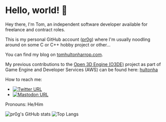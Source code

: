 # Hello, world! 👋

<!--
**pr0g/pr0g** is a ✨ _special_ ✨ repository because its `README.md` (this file) appears on your GitHub profile.

Here are some ideas to get you started:

- 🔭 I’m currently working on ...
- 🌱 I’m currently learning ...
- 👯 I’m looking to collaborate on ...
- 🤔 I’m looking for help with ...
- 💬 Ask me about ...
- 📫 How to reach me: ...
- 😄 Pronouns: ...
- ⚡ Fun fact: ...
-->

Hey there, I'm Tom, an independent software developer available for freelance and contract roles.

This is my personal GitHub account ([pr0g](https://github.com/pr0g)) where I'm usually noodling around on some C or C++ hobby project or other...

You can find my blog on [tomhultonharrop.com](https://tomhultonharrop.com/).

My previous contributions to the [Open 3D Engine (O3DE)](https://github.com/o3de/o3de#readme) project as part of Game Engine and Developer Services (AWS) can be found here: [hultonha](https://github.com/hultonha)

How to reach me:

- [![Twitter URL](https://img.shields.io/twitter/url/https/twitter.com/tom_h_h.svg?style=social&label=Follow%20%40tom_h_h)](https://twitter.com/tom_h_h)
- [![Mastodon URL](https://img.shields.io/mastodon/follow/109355635634248637?domain=https%3A%2F%2Fmastodon.gamedev.place&style=social)](https://mastodon.gamedev.place/@tom_h_h)

Pronouns: He/Him

![pr0g's GitHub stats](https://github-readme-stats.vercel.app/api?username=pr0g&count_private=true&show_icons=true&theme=cobalt) ![Top Langs](https://github-readme-stats.vercel.app/api/top-langs/?username=pr0g&count_private=true&langs_count=8&theme=cobalt&layout=compact)
